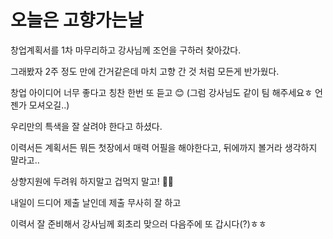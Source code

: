 # 오늘은 고향가는날

창업계획서를 1차 마무리하고 강사님께 조언을 구하러 찾아갔다.

그래봤자 2주 정도 만에 간거같은데 마치 고향 간 것 처럼 모든게 반가웠다.

창업 아이디어 너무 좋다고 칭찬 한번 또 듣고 😊
(그럼 강사님도 같이 팀 해주세요ㅎ 언젠가 모셔오길..)

우리만의 특색을 잘 살려야 한다고 하셨다.

이력서든 계획서든 뭐든 첫장에서 매력 어필을 해야한다고, 뒤에까지 볼거라 생각하지 말라고..

상향지원에 두려워 하지말고 겁먹지 말고! 👊🏻

내일이 드디어 제출 날인데 제출 무사히 잘 하고 

이력서 잘 준비해서 강사님께 회초리 맞으러 다음주에 또 갑시다(?)ㅎㅎ
